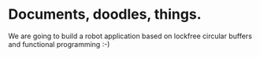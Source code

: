 # Documents, doodles, things.

We are going to build a robot application based on lockfree circular buffers and functional programming :-)